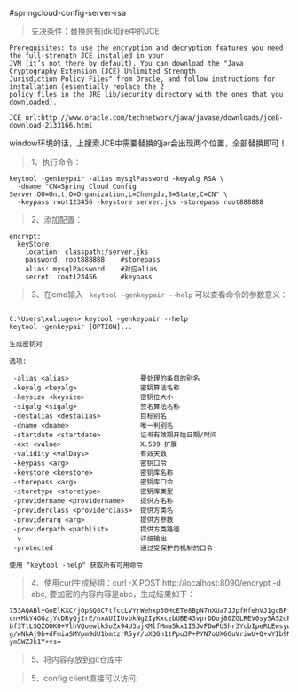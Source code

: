 #springcloud-config-server-rsa

>先决条件：替换原有jdk和jre中的JCE
    
    Prerequisites: to use the encryption and decryption features you need the full-strength JCE installed in your 
    JVM (it’s not there by default). You can download the "Java Cryptography Extension (JCE) Unlimited Strength 
    Jurisdiction Policy Files" from Oracle, and follow instructions for installation (essentially replace the 2 
    policy files in the JRE lib/security directory with the ones that you downloaded).
    
    JCE url:http://www.oracle.com/technetwork/java/javase/downloads/jce8-download-2133166.html

window环境的话，上搜索JCE中需要替换的jar会出现两个位置，全部替换即可！

>1、执行命令：

```
keytool -genkeypair -alias mysqlPassword -keyalg RSA \
  -dname "CN=Spring Cloud Config Server,OU=Unit,O=Organization,L=Chengdu,S=State,C=CN" \
  -keypass root123456 -keystore server.jks -storepass root888888
```

>2、添加配置：

```
encrypt:
  keyStore:
    location: classpath:/server.jks
    password: root888888    #storepass
    alias: mysqlPassword    #对应alias
    secret: root123456      #keypass
```

>3、在cmd输入 ``` keytool -genkeypair --help``` 可以查看命令的参数意义：
```

C:\Users\xuliugen> keytool -genkeypair --help
keytool -genkeypair [OPTION]...

生成密钥对

选项:

 -alias <alias>                  要处理的条目的别名
 -keyalg <keyalg>                密钥算法名称
 -keysize <keysize>              密钥位大小
 -sigalg <sigalg>                签名算法名称
 -destalias <destalias>          目标别名
 -dname <dname>                  唯一判别名
 -startdate <startdate>          证书有效期开始日期/时间
 -ext <value>                    X.509 扩展
 -validity <valDays>             有效天数
 -keypass <arg>                  密钥口令
 -keystore <keystore>            密钥库名称
 -storepass <arg>                密钥库口令
 -storetype <storetype>          密钥库类型
 -providername <providername>    提供方名称
 -providerclass <providerclass>  提供方类名
 -providerarg <arg>              提供方参数
 -providerpath <pathlist>        提供方类路径
 -v                              详细输出
 -protected                      通过受保护的机制的口令

使用 "keytool -help" 获取所有可用命令
```
>4、使用curl生成秘钥：curl -X POST http://localhost:8090/encrypt -d abc, 要加密的内容内容是abc，生成结果如下：
```
753AQABl+GoElKXC/j0pSQ8C7tfccLVYrWehxp30HcETe8BpN7nXUa7JJpfHfehVJ1gcBPf3rsh8rY+S95cujck8ciyvnh
cn+MkY4GGzjYcDRyQjIrE/nxAUIIUvbkNg2IyKxczbUBE43vprDDoj80ZGLREV0sySAS2dEMi6K/+lhSKfkWJkyurS+xAQ
bf3TtLSQZOOKO+VlhVQoewlk5oZx94U3ujKMlfMma5kx1ISJvFDwFU5hr3YcbIpeRLEwsywJjgqGTHBO60Q0z5db1AvPMwz
g/wNkAj9b+dFmiaSMYpm9dU1bmtzrR5yY/uXQGn1tPpu3P+PYN7oUX6GuVriwU+Q+vYIb9NDI3a6d1mQvTl4FZH1uC/wVtu
ym5WZJk1Y+vs=
```

>5、将内容存放到git仓库中

>5、config client直接可以访问: